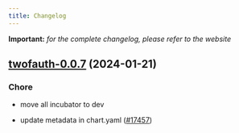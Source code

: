 ```yaml
---
title: Changelog
---
```


**Important:**
*for the complete changelog, please refer to the website*



## [twofauth-0.0.7](https://github.com/truecharts/charts/compare/twofauth-0.0.6...twofauth-0.0.7) (2024-01-21)

### Chore



- move all incubator to dev

- update metadata in chart.yaml ([#17457](https://github.com/truecharts/charts/issues/17457))